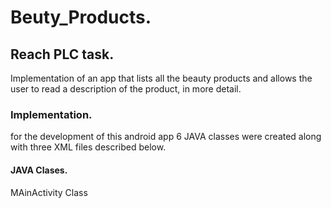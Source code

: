 # Beuty_Products.
## Reach PLC task.
Implementation of an app that lists all the beauty products and allows the user to read a description of the product, in more detail.
### Implementation.
for the development of this android app 6 JAVA classes were created along with three XML files described below.
#### JAVA Clases.
MAinActivity Class

